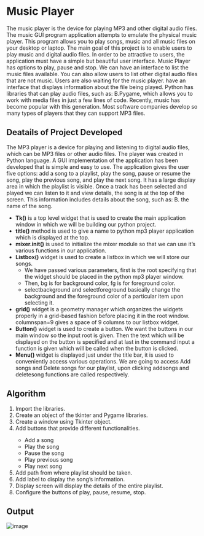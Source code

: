 # Music Player

<p>
The music player is the device for playing MP3 and other digital audio files. The music GUI program application attempts to emulate the physical music player. This program allows you to play songs, music and all music files on your desktop or
laptop. The main goal of this project is to enable users to play music and digital audio files. In order to be attractive to users, the application must have a simple but beautiful user interface. Music Player has options to play, pause and stop. We can have an interface to list the music files available. You can also allow users to list
other digital audio files that are not music. Users are also waiting for the music player. have an interface that displays information about the file being played. Python has libraries that can play audio files, such as: B.Pygame, which allows you to work with media files in just a few lines of code. Recently, music has become popular with this generation. Most software companies develop so many types of players that they can support MP3 files. 
</p>

## Deatails of Project Developed

<p>
The MP3 player is a device for playing and listening to digital audio files, which can be MP3 	files or other audio files. The player was created in Python language. A GUI implementation 	of the application has been developed that is simple and easy to use. The application gives 	the user five options: add a song to a playlist, play the song, pause or resume the song, 	play the previous song, and play the next song. It has a large display area in which the 	playlist is visible. Once a track has been selected and played we can listen to it and view 	details, the song is at the top of the screen. This information includes details about the 	song, such as: B. the name of the song.
</p>

<ul>
<li><b>Tk()</b> is a top level widget that is used to create the main application window in which we will be building our python project.</li>
<li><b>title()</b> method is used to give a name to python mp3 player application which is displayed at the top.
<li><b>mixer.init()</b> is used to initialize the mixer module so that we can use it’s various functions in our application.
<li><b>Listbox()</b> widget is used to create a listbox in which we will store our songs.
<ul>
<li> We have passed various parameters, first is the root specifying that the widget should be placed in the python mp3 player window.</li>
<li> Then, bg is for background color, fg is for foreground color.</li>
<li> selectbackground and selectforeground basically change the background and the foreground color of a particular item upon selecting it.</li>
</ul>
<li><b>grid()</b> widget is a geometry manager which organizes the widgets properly in a grid-based fashion before placing it in the root window. columnspan=9 gives a space of 9 columns to our listbox widget.</li>
<li><b>Button()</b> widget is used to create a button. We want the buttons in our main window so the input root is given. Then the text which will be displayed on the button is specified and at last in the command input a function is given which will be called when the button is clicked.</li>
<li><b>Menu()</b> widget is displayed just under the title bar, it is used to conveniently access various operations. We are going to access Add songs and Delete songs for our playlist, upon clicking addsongs and deletesong functions are called respectively.</li>
</ul>

## Algorithm

<ol>
<li>Import the libraries.</li>
<li>Create an object of the tkinter and Pygame libraries.</li>
<li>Create a window using Tkinter object.</li>
<li>Add buttons that provide different functionalities.</li>
<ul>
<li>Add a song</li>
<li>Play the song</li>
<li>Pause the song</li>
<li>Play previous song</li>
<li>Play next song</li>
 </ul>
<li>Add path from where playlist should be taken.</li>
<li>Add label to display the song’s information.</li>
<li>Display screen will display the details of the entire playlist.</li>
<li>Configure the buttons of play, pause, resume, stop.</li>
</ol>

## Output
![image](https://user-images.githubusercontent.com/53977573/173591639-864e049d-6390-411e-9041-c5712d8d97c7.png)
